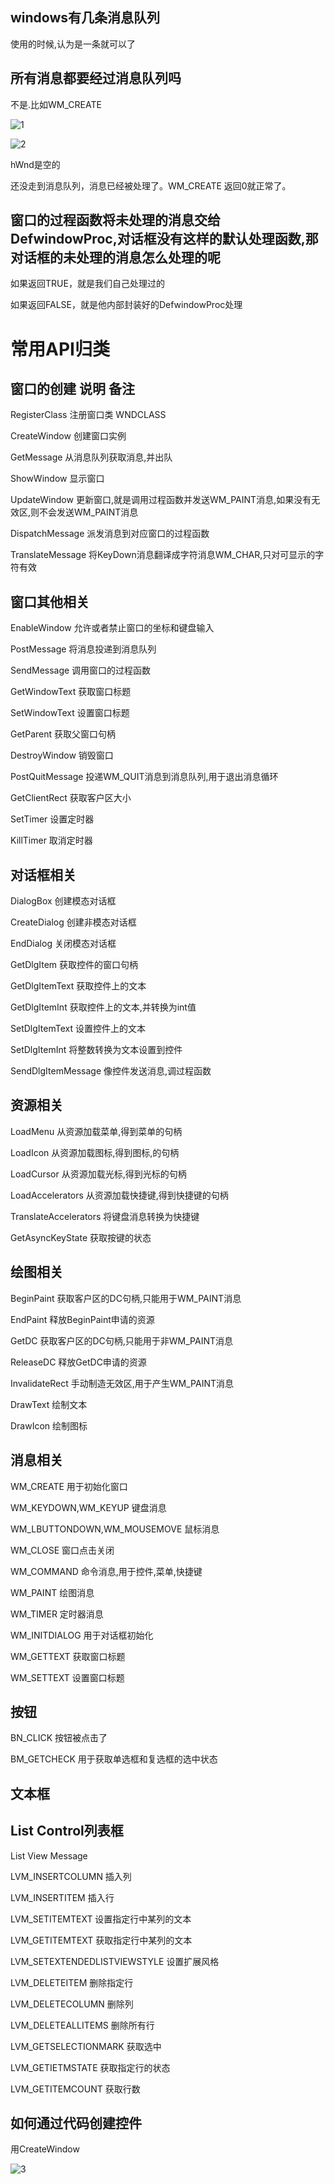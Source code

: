 ## windows有几条消息队列

使用的时候,认为是一条就可以了

## 所有消息都要经过消息队列吗

不是.比如WM_CREATE

![1](https://alist.hmbb313.top/d/Baidunetdisk/Images/Cracker/40/404SDK/12-15/1.png)

![2](https://alist.hmbb313.top/d/Baidunetdisk/Images/Cracker/40/404SDK/12-15/2.png)

hWnd是空的

还没走到消息队列，消息已经被处理了。WM_CREATE 返回0就正常了。

## 窗口的过程函数将未处理的消息交给DefwindowProc,对话框没有这样的默认处理函数,那对话框的未处理的消息怎么处理的呢

如果返回TRUE，就是我们自己处理过的

如果返回FALSE，就是他内部封装好的DefwindowProc处理

# 常用API归类

## 窗口的创建			说明 										    备注

RegisterClass				注册窗口类												WNDCLASS

CreateWindow				创建窗口实例		

GetMessage				从消息队列获取消息,并出队		

ShowWindow				显示窗口

UpdateWindow    更新窗口,就是调用过程函数并发送WM_PAINT消息,如果没有无效区,则不会发送WM_PAINT消息	

DispatchMessage			派发消息到对应窗口的过程函数

TranslateMessage			将KeyDown消息翻译成字符消息WM_CHAR,只对可显示的字符有效

## 窗口其他相关

EnableWindow				允许或者禁止窗口的坐标和键盘输入

PostMessage				将消息投递到消息队列

SendMessage				调用窗口的过程函数

GetWindowText				获取窗口标题

SetWindowText				设置窗口标题

GetParent					获取父窗口句柄

DestroyWindow				销毁窗口

PostQuitMessage				投递WM_QUIT消息到消息队列,用于退出消息循环

GetClientRect				  获取客户区大小

SetTimer						设置定时器

KillTimer						取消定时器

## 对话框相关

DialogBox					创建模态对话框

CreateDialog				   创建非模态对话框

EndDialog					关闭模态对话框

GetDlgItem					获取控件的窗口句柄

GetDlgItemText				获取控件上的文本

GetDlgItemInt				获取控件上的文本,并转换为int值

SetDlgItemText				设置控件上的文本

SetDlgItemInt				将整数转换为文本设置到控件

SendDlgItemMessage		  像控件发送消息,调过程函数

## 资源相关

LoadMenu					从资源加载菜单,得到菜单的句柄	

LoadIcon					  从资源加载图标,得到图标,的句柄	

LoadCursor				     从资源加载光标,得到光标的句柄	

LoadAccelerators			     从资源加载快捷键,得到快捷键的句柄	

TranslateAccelerators		      将键盘消息转换为快捷键

GetAsyncKeyState			   获取按键的状态

## 绘图相关

BeginPaint					获取客户区的DC句柄,只能用于WM_PAINT消息

EndPaint					   释放BeginPaint申请的资源

GetDC						获取客户区的DC句柄,只能用于非WM_PAINT消息

ReleaseDC					释放GetDC申请的资源

InvalidateRect				    手动制造无效区,用于产生WM_PAINT消息

DrawText					   绘制文本

DrawIcon					    绘制图标

## 消息相关

WM_CREATE						用于初始化窗口

WM_KEYDOWN,WM_KEYUP			键盘消息

WM_LBUTTONDOWN,WM_MOUSEMOVE	鼠标消息

WM_CLOSE							窗口点击关闭

WM_COMMAND						命令消息,用于控件,菜单,快捷键

WM_PAINT							绘图消息

WM_TIMER							定时器消息

WM_INITDIALOG						用于对话框初始化

WM_GETTEXT						获取窗口标题

WM_SETTEXT						设置窗口标题

## 按钮

BN_CLICK							按钮被点击了

BM_GETCHECK						用于获取单选框和复选框的选中状态

## 文本框

## List Control列表框

List View Message

LVM_INSERTCOLUMN				    插入列

LVM_INSERTITEM					   插入行

LVM_SETITEMTEXT					设置指定行中某列的文本

LVM_GETITEMTEXT					获取指定行中某列的文本

LVM_SETEXTENDEDLISTVIEWSTYLE	  设置扩展风格

LVM_DELETEITEM					  删除指定行

LVM_DELETECOLUMN				   删除列

LVM_DELETEALLITEMS				 删除所有行

LVM_GETSELECTIONMARK			  获取选中

LVM_GETIETMSTATE				     获取指定行的状态

LVM_GETITEMCOUNT				   获取行数

## 如何通过代码创建控件

用CreateWindow

![3](https://alist.hmbb313.top/d/Baidunetdisk/Images/Cracker/40/404SDK/12-15/3.png)




